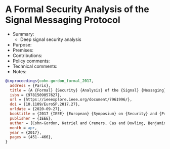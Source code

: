 # A Formal Security Analysis of the Signal Messaging Protocol

- Summary:
  - Deep signal security analysis
- Purpose:
- Premises:
- Contributions:
- Policy comments:
- Technical comments:
- Notes:

```bib
@inproceedings{cohn-gordon_formal_2017,
  address = {Paris},
  title = {A {Formal} {Security} {Analysis} of the {Signal} {Messaging} {Protocol}},
  isbn = {9781509057627},
  url = {https://ieeexplore.ieee.org/document/7961996/},
  doi = {10.1109/EuroSP.2017.27},
  urldate = {2020-09-27},
  booktitle = {2017 {IEEE} {European} {Symposium} on {Security} and {Privacy} ({EuroS}\&{P})},
  publisher = {IEEE},
  author = {Cohn-Gordon, Katriel and Cremers, Cas and Dowling, Benjamin and Garratt, Luke and Stebila, Douglas},
  month = apr,
  year = {2017},
  pages = {451--466},
}
```
